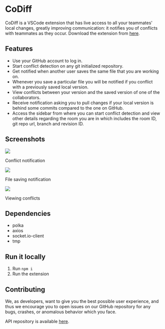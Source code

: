 # CoDiff
CoDiff is a VSCode extension that has live access to all your teammates' local changes, greatly improving communication: it notifies you of conflicts with teammates as they occur. Download the extension from [here](https://github.com/cotnw/codiff-api).

## Features
- Use your GitHub account to log in.
- Start conflict detection on any git initialized repository.
- Get notified when another user saves the same file that you are working on.
- Whenever you save a particular file you will be notified if you conflict with a previously saved local version.
- View conflicts between your version and the saved version of one of the collaborators.
- Receive notification asking you to pull changes if your local version is behind some commits compared to the one on GitHub.
- Access the sidebar from where you can start conflict detection and view other details regarding the room you are in which includes the room ID, git repo url, branch and revision ID.

## Screenshots
![](https://media.discordapp.net/attachments/706928005313855620/846836626683330570/unknown.png?width=379&height=90)

Conflict notification

![](https://media.discordapp.net/attachments/706928005313855620/846837133045792776/unknown.png?width=363&height=34)

File saving notification

![](https://media.discordapp.net/attachments/706928005313855620/846837601574060032/unknown.png?width=641&height=350)

Viewing conflicts

## Dependencies
- polka
- axios
- socket.io-client
- tmp

## Run it locally
1. Run `npm i`
2. Run the extension

## Contributing
We, as developers, want to give you the best possible user experience, and thus we encourage you to open issues on our GitHub repository for any bugs, crashes, or anomalous behavior which you face.

API repository is available [here](https://github.com/cotnw/codiff-api).
